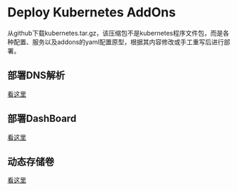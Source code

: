 # Deploy Kubernetes AddOns

从github下载kubernetes.tar.gz，该压缩包不是kubernetes程序文件包，而是各种配置、服务以及addons的yaml配置原型，根据其内容修改或手工重写后进行部署。

## 部署DNS解析

[看这里](coreDNS/README.md)

## 部署DashBoard

[看这里](dashboard/README.md)

## 动态存储卷

[看这里](dynamicPV/README.md)